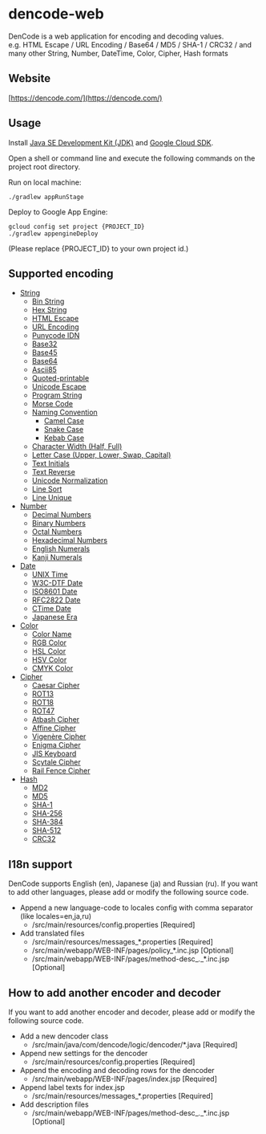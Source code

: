 dencode-web
============================
DenCode is a web application for encoding and decoding values.  
e.g. HTML Escape / URL Encoding / Base64 / MD5 / SHA-1 / CRC32 / and many other String, Number, DateTime, Color, Cipher, Hash formats

## Website
[https://dencode.com/](https://dencode.com/)

## Usage
Install [Java SE Development Kit (JDK)](http://www.oracle.com/technetwork/java/javase/downloads/index.html) and [Google Cloud SDK](https://cloud.google.com/sdk/).

Open a shell or command line and execute the following commands on the project root directory.

Run on local machine:

```console
./gradlew appRunStage
```

Deploy to Google App Engine:

```console
gcloud config set project {PROJECT_ID}
./gradlew appengineDeploy
```

(Please replace {PROJECT_ID} to your own project id.)

## Supported encoding
- [String](https://dencode.com/string)
    - [Bin String](https://dencode.com/string/bin)
    - [Hex String](https://dencode.com/string/hex)
    - [HTML Escape](https://dencode.com/string/html-escape)
    - [URL Encoding](https://dencode.com/string/url-encoding)
    - [Punycode IDN](https://dencode.com/string/punycode)
    - [Base32](https://dencode.com/string/base32)
    - [Base45](https://dencode.com/string/base45)
    - [Base64](https://dencode.com/string/base64)
    - [Ascii85](https://dencode.com/string/ascii85)
    - [Quoted-printable](https://dencode.com/string/quoted-printable)
    - [Unicode Escape](https://dencode.com/string/unicode-escape)
    - [Program String](https://dencode.com/string/program-string)
    - [Morse Code](https://dencode.com/string/morse-code)
    - [Naming Convention](https://dencode.com/string/naming-convention)
        - [Camel Case](https://dencode.com/string/camel-case)
        - [Snake Case](https://dencode.com/string/snake-case)
        - [Kebab Case](https://dencode.com/string/kebab-case)
    - [Character Width (Half, Full)](https://dencode.com/string/character-width)
    - [Letter Case (Upper, Lower, Swap, Capital)](https://dencode.com/string/letter-case)
    - [Text Initials](https://dencode.com/string/text-initials)
    - [Text Reverse](https://dencode.com/string/text-reverse)
    - [Unicode Normalization](https://dencode.com/string/unicode-normalization)
    - [Line Sort](https://dencode.com/string/line-sort)
    - [Line Unique](https://dencode.com/string/line-unique)
- [Number](https://dencode.com/number)
    - [Decimal Numbers](https://dencode.com/number/dec)
    - [Binary Numbers](https://dencode.com/number/bin)
    - [Octal Numbers](https://dencode.com/number/oct)
    - [Hexadecimal Numbers](https://dencode.com/number/hex)
    - [English Numerals](https://dencode.com/number/english)
    - [Kanji Numerals](https://dencode.com/number/japanese)
- [Date](https://dencode.com/date)
    - [UNIX Time](https://dencode.com/date/unix-time)
    - [W3C-DTF Date](https://dencode.com/date/w3cdtf)
    - [ISO8601 Date](https://dencode.com/date/iso8601)
    - [RFC2822 Date](https://dencode.com/date/rfc2822)
    - [CTime Date](https://dencode.com/date/ctime)
    - [Japanese Era](https://dencode.com/date/japanese-era)
- [Color](https://dencode.com/color)
    - [Color Name](https://dencode.com/color/name)
    - [RGB Color](https://dencode.com/color/rgb)
    - [HSL Color](https://dencode.com/color/hsl)
    - [HSV Color](https://dencode.com/color/hsv)
    - [CMYK Color](https://dencode.com/color/cmyk)
- [Cipher](https://dencode.com/cipher)
    - [Caesar Cipher](https://dencode.com/cipher/caesar)
    - [ROT13](https://dencode.com/cipher/rot13)
    - [ROT18](https://dencode.com/cipher/rot18)
    - [ROT47](https://dencode.com/cipher/rot47)
    - [Atbash Cipher](https://dencode.com/cipher/atbash)
    - [Affine Cipher](https://dencode.com/cipher/affine)
    - [Vigenère Cipher](https://dencode.com/cipher/vigenere)
    - [Enigma Cipher](https://dencode.com/cipher/enigma)
    - [JIS Keyboard](https://dencode.com/cipher/jis-keyboard)
    - [Scytale Cipher](https://dencode.com/cipher/scytale)
    - [Rail Fence Cipher](https://dencode.com/cipher/rail-fence)
- [Hash](https://dencode.com/hash)
    - [MD2](https://dencode.com/hash/md2)
    - [MD5](https://dencode.com/hash/md5)
    - [SHA-1](https://dencode.com/hash/sha1)
    - [SHA-256](https://dencode.com/hash/sha256)
    - [SHA-384](https://dencode.com/hash/sha384)
    - [SHA-512](https://dencode.com/hash/sha512)
    - [CRC32](https://dencode.com/hash/crc32)

## I18n support
DenCode supports English (en), Japanese (ja) and Russian (ru).
If you want to add other languages, please add or modify the following source code.

- Append a new language-code to locales config with comma separator (like locales=en,ja,ru)
    - /src/main/resources/config.properties [Required]
- Add translated files
    - /src/main/resources/messages_*.properties [Required]
    - /src/main/webapp/WEB-INF/pages/policy_*.inc.jsp [Optional]
    - /src/main/webapp/WEB-INF/pages/method-desc_*.*_*.inc.jsp [Optional]

## How to add another encoder and decoder
If you want to add another encoder and decoder, please add or modify the following source code.

- Add a new dencoder class
    - /src/main/java/com/dencode/logic/dencoder/*.java [Required]
- Append new settings for the dencoder
    - /src/main/resources/config.properties [Required]
- Append the encoding and decoding rows for the dencoder
    - /src/main/webapp/WEB-INF/pages/index.jsp [Required]
- Append label texts for index.jsp
    - /src/main/resources/messages_*.properties [Required]
- Add description files
    - /src/main/webapp/WEB-INF/pages/method-desc_*.*_*.inc.jsp [Optional]
